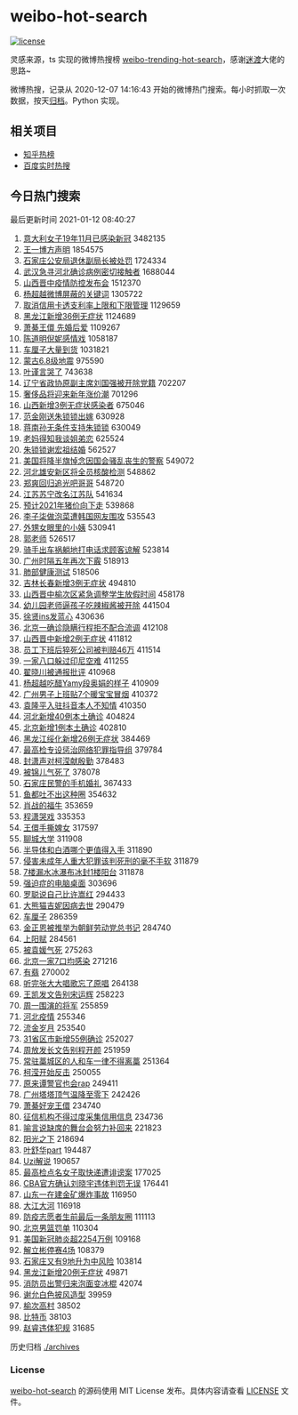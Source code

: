 # weibo-hot-search

[![license](https://img.shields.io/github/license/Arrackisarookie/weibo-hot-search)](https://github.com/Arrackisarookie/weibo-hot-search/blob/master/LICENSE)

灵感来源，ts 实现的微博热搜榜 [weibo-trending-hot-search](https://github.com/justjavac/weibo-trending-hot-search)，感谢[迷渡](https://github.com/justjavac)大佬的思路~

微博热搜，记录从 2020-12-07 14:16:43 开始的微博热门搜索。每小时抓取一次数据，按天[归档](./archives)。Python 实现。

## 相关项目
+ [知乎热榜](https://github.com/Arrackisarookie/zhihu-top-search)
+ [百度实时热搜](https://github.com/Arrackisarookie/baidu-hot-search)

## 今日热门搜索

<!-- Rank Begin -->

最后更新时间 2021-01-12 08:40:27

1. [意大利女子19年11月已感染新冠](https://s.weibo.com/weibo?q=%23%E6%84%8F%E5%A4%A7%E5%88%A9%E5%A5%B3%E5%AD%9019%E5%B9%B411%E6%9C%88%E5%B7%B2%E6%84%9F%E6%9F%93%E6%96%B0%E5%86%A0%23&Refer=top) 3482135
1. [王一博方声明](https://s.weibo.com/weibo?q=%23%E7%8E%8B%E4%B8%80%E5%8D%9A%E6%96%B9%E5%A3%B0%E6%98%8E%23&Refer=top) 1854575
1. [石家庄公安局退休副局长被处罚](https://s.weibo.com/weibo?q=%E7%9F%B3%E5%AE%B6%E5%BA%84%E5%85%AC%E5%AE%89%E5%B1%80%E9%80%80%E4%BC%91%E5%89%AF%E5%B1%80%E9%95%BF%E8%A2%AB%E5%A4%84%E7%BD%9A&Refer=top) 1724334
1. [武汉急寻河北确诊病例密切接触者](https://s.weibo.com/weibo?q=%E6%AD%A6%E6%B1%89%E6%80%A5%E5%AF%BB%E6%B2%B3%E5%8C%97%E7%A1%AE%E8%AF%8A%E7%97%85%E4%BE%8B%E5%AF%86%E5%88%87%E6%8E%A5%E8%A7%A6%E8%80%85&Refer=top) 1688044
1. [山西晋中疫情防控发布会](https://s.weibo.com/weibo?q=%23%E5%B1%B1%E8%A5%BF%E6%99%8B%E4%B8%AD%E7%96%AB%E6%83%85%E9%98%B2%E6%8E%A7%E5%8F%91%E5%B8%83%E4%BC%9A%23&Refer=top) 1512370
1. [杨超越微博屏蔽的关键词](https://s.weibo.com/weibo?q=%23%E6%9D%A8%E8%B6%85%E8%B6%8A%E5%BE%AE%E5%8D%9A%E5%B1%8F%E8%94%BD%E7%9A%84%E5%85%B3%E9%94%AE%E8%AF%8D%23&Refer=top) 1305722
1. [取消信用卡透支利率上限和下限管理](https://s.weibo.com/weibo?q=%23%E5%8F%96%E6%B6%88%E4%BF%A1%E7%94%A8%E5%8D%A1%E9%80%8F%E6%94%AF%E5%88%A9%E7%8E%87%E4%B8%8A%E9%99%90%E5%92%8C%E4%B8%8B%E9%99%90%E7%AE%A1%E7%90%86%23&Refer=top) 1129659
1. [黑龙江新增36例无症状](https://s.weibo.com/weibo?q=%23%E9%BB%91%E9%BE%99%E6%B1%9F%E6%96%B0%E5%A2%9E36%E4%BE%8B%E6%97%A0%E7%97%87%E7%8A%B6%23&Refer=top) 1124689
1. [萧綦王儇 先婚后爱](https://s.weibo.com/weibo?q=%E8%90%A7%E7%B6%A6%E7%8E%8B%E5%84%87%20%E5%85%88%E5%A9%9A%E5%90%8E%E7%88%B1&Refer=top) 1109267
1. [陈道明倪妮感情戏](https://s.weibo.com/weibo?q=%23%E9%99%88%E9%81%93%E6%98%8E%E5%80%AA%E5%A6%AE%E6%84%9F%E6%83%85%E6%88%8F%23&Refer=top) 1058187
1. [车厘子大量到货](https://s.weibo.com/weibo?q=%23%E8%BD%A6%E5%8E%98%E5%AD%90%E5%A4%A7%E9%87%8F%E5%88%B0%E8%B4%A7%23&Refer=top) 1031821
1. [蒙古6.8级地震](https://s.weibo.com/weibo?q=%E8%92%99%E5%8F%A46.8%E7%BA%A7%E5%9C%B0%E9%9C%87&Refer=top) 975590
1. [叶谨言哭了](https://s.weibo.com/weibo?q=%23%E5%8F%B6%E8%B0%A8%E8%A8%80%E5%93%AD%E4%BA%86%23&Refer=top) 743638
1. [辽宁省政协原副主席刘国强被开除党籍](https://s.weibo.com/weibo?q=%E8%BE%BD%E5%AE%81%E7%9C%81%E6%94%BF%E5%8D%8F%E5%8E%9F%E5%89%AF%E4%B8%BB%E5%B8%AD%E5%88%98%E5%9B%BD%E5%BC%BA%E8%A2%AB%E5%BC%80%E9%99%A4%E5%85%9A%E7%B1%8D&Refer=top) 702207
1. [奢侈品将迎来新年涨价潮](https://s.weibo.com/weibo?q=%E5%A5%A2%E4%BE%88%E5%93%81%E5%B0%86%E8%BF%8E%E6%9D%A5%E6%96%B0%E5%B9%B4%E6%B6%A8%E4%BB%B7%E6%BD%AE&Refer=top) 701296
1. [山西新增3例无症状感染者](https://s.weibo.com/weibo?q=%E5%B1%B1%E8%A5%BF%E6%96%B0%E5%A2%9E3%E4%BE%8B%E6%97%A0%E7%97%87%E7%8A%B6%E6%84%9F%E6%9F%93%E8%80%85&Refer=top) 675046
1. [范金刚送朱锁锁出嫁](https://s.weibo.com/weibo?q=%E8%8C%83%E9%87%91%E5%88%9A%E9%80%81%E6%9C%B1%E9%94%81%E9%94%81%E5%87%BA%E5%AB%81&Refer=top) 630928
1. [蒋南孙无条件支持朱锁锁](https://s.weibo.com/weibo?q=%23%E8%92%8B%E5%8D%97%E5%AD%99%E6%97%A0%E6%9D%A1%E4%BB%B6%E6%94%AF%E6%8C%81%E6%9C%B1%E9%94%81%E9%94%81%23&Refer=top) 630049
1. [老妈得知我谈姐弟恋](https://s.weibo.com/weibo?q=%23%E8%80%81%E5%A6%88%E5%BE%97%E7%9F%A5%E6%88%91%E8%B0%88%E5%A7%90%E5%BC%9F%E6%81%8B%23&Refer=top) 625524
1. [朱锁锁谢宏祖结婚](https://s.weibo.com/weibo?q=%23%E6%9C%B1%E9%94%81%E9%94%81%E8%B0%A2%E5%AE%8F%E7%A5%96%E7%BB%93%E5%A9%9A%23&Refer=top) 562527
1. [美国将降半旗悼念因国会骚乱丧生的警察](https://s.weibo.com/weibo?q=%23%E7%BE%8E%E5%9B%BD%E5%B0%86%E9%99%8D%E5%8D%8A%E6%97%97%E6%82%BC%E5%BF%B5%E5%9B%A0%E5%9B%BD%E4%BC%9A%E9%AA%9A%E4%B9%B1%E4%B8%A7%E7%94%9F%E7%9A%84%E8%AD%A6%E5%AF%9F%23&Refer=top) 549072
1. [河北雄安新区将全员核酸检测](https://s.weibo.com/weibo?q=%23%E6%B2%B3%E5%8C%97%E9%9B%84%E5%AE%89%E6%96%B0%E5%8C%BA%E5%B0%86%E5%85%A8%E5%91%98%E6%A0%B8%E9%85%B8%E6%A3%80%E6%B5%8B%23&Refer=top) 548862
1. [郑爽回归追光吧哥哥](https://s.weibo.com/weibo?q=%23%E9%83%91%E7%88%BD%E5%9B%9E%E5%BD%92%E8%BF%BD%E5%85%89%E5%90%A7%E5%93%A5%E5%93%A5%23&Refer=top) 548720
1. [江苏苏宁改名江苏队](https://s.weibo.com/weibo?q=%23%E6%B1%9F%E8%8B%8F%E8%8B%8F%E5%AE%81%E6%94%B9%E5%90%8D%E6%B1%9F%E8%8B%8F%E9%98%9F%23&Refer=top) 541634
1. [预计2021年猪价向下走](https://s.weibo.com/weibo?q=%23%E9%A2%84%E8%AE%A12021%E5%B9%B4%E7%8C%AA%E4%BB%B7%E5%90%91%E4%B8%8B%E8%B5%B0%23&Refer=top) 539868
1. [李子柒做泡菜遭韩国网友围攻](https://s.weibo.com/weibo?q=%23%E6%9D%8E%E5%AD%90%E6%9F%92%E5%81%9A%E6%B3%A1%E8%8F%9C%E9%81%AD%E9%9F%A9%E5%9B%BD%E7%BD%91%E5%8F%8B%E5%9B%B4%E6%94%BB%23&Refer=top) 535543
1. [外甥女眼里的小姨](https://s.weibo.com/weibo?q=%23%E5%A4%96%E7%94%A5%E5%A5%B3%E7%9C%BC%E9%87%8C%E7%9A%84%E5%B0%8F%E5%A7%A8%23&Refer=top) 530941
1. [郭老师](https://s.weibo.com/weibo?q=%E9%83%AD%E8%80%81%E5%B8%88&Refer=top) 526517
1. [骑手出车祸躺地打电话求顾客谅解](https://s.weibo.com/weibo?q=%E9%AA%91%E6%89%8B%E5%87%BA%E8%BD%A6%E7%A5%B8%E8%BA%BA%E5%9C%B0%E6%89%93%E7%94%B5%E8%AF%9D%E6%B1%82%E9%A1%BE%E5%AE%A2%E8%B0%85%E8%A7%A3&Refer=top) 523814
1. [广州时隔五年再次下霰](https://s.weibo.com/weibo?q=%23%E5%B9%BF%E5%B7%9E%E6%97%B6%E9%9A%94%E4%BA%94%E5%B9%B4%E5%86%8D%E6%AC%A1%E4%B8%8B%E9%9C%B0%23&Refer=top) 518913
1. [肺部健康测试](https://s.weibo.com/weibo?q=%23%E8%82%BA%E9%83%A8%E5%81%A5%E5%BA%B7%E6%B5%8B%E8%AF%95%23&Refer=top) 518506
1. [吉林长春新增3例无症状](https://s.weibo.com/weibo?q=%23%E5%90%89%E6%9E%97%E9%95%BF%E6%98%A5%E6%96%B0%E5%A2%9E3%E4%BE%8B%E6%97%A0%E7%97%87%E7%8A%B6%23&Refer=top) 494810
1. [山西晋中榆次区紧急调整学生放假时间](https://s.weibo.com/weibo?q=%23%E5%B1%B1%E8%A5%BF%E6%99%8B%E4%B8%AD%E6%A6%86%E6%AC%A1%E5%8C%BA%E7%B4%A7%E6%80%A5%E8%B0%83%E6%95%B4%E5%AD%A6%E7%94%9F%E6%94%BE%E5%81%87%E6%97%B6%E9%97%B4%23&Refer=top) 458178
1. [幼儿园老师逼孩子吃辣椒酱被开除](https://s.weibo.com/weibo?q=%23%E5%B9%BC%E5%84%BF%E5%9B%AD%E8%80%81%E5%B8%88%E9%80%BC%E5%AD%A9%E5%AD%90%E5%90%83%E8%BE%A3%E6%A4%92%E9%85%B1%E8%A2%AB%E5%BC%80%E9%99%A4%23&Refer=top) 441504
1. [徐贤ins发蓝心](https://s.weibo.com/weibo?q=%23%E5%BE%90%E8%B4%A4ins%E5%8F%91%E8%93%9D%E5%BF%83%23&Refer=top) 430636
1. [北京一确诊隐瞒行程拒不配合流调](https://s.weibo.com/weibo?q=%23%E5%8C%97%E4%BA%AC%E4%B8%80%E7%A1%AE%E8%AF%8A%E9%9A%90%E7%9E%92%E8%A1%8C%E7%A8%8B%E6%8B%92%E4%B8%8D%E9%85%8D%E5%90%88%E6%B5%81%E8%B0%83%23&Refer=top) 412108
1. [山西晋中新增2例无症状](https://s.weibo.com/weibo?q=%23%E5%B1%B1%E8%A5%BF%E6%99%8B%E4%B8%AD%E6%96%B0%E5%A2%9E2%E4%BE%8B%E6%97%A0%E7%97%87%E7%8A%B6%23&Refer=top) 411812
1. [员工下班后猝死公司被判赔46万](https://s.weibo.com/weibo?q=%23%E5%91%98%E5%B7%A5%E4%B8%8B%E7%8F%AD%E5%90%8E%E7%8C%9D%E6%AD%BB%E5%85%AC%E5%8F%B8%E8%A2%AB%E5%88%A4%E8%B5%9446%E4%B8%87%23&Refer=top) 411514
1. [一家八口躲过印尼空难](https://s.weibo.com/weibo?q=%E4%B8%80%E5%AE%B6%E5%85%AB%E5%8F%A3%E8%BA%B2%E8%BF%87%E5%8D%B0%E5%B0%BC%E7%A9%BA%E9%9A%BE&Refer=top) 411255
1. [翟晓川被通报批评](https://s.weibo.com/weibo?q=%23%E7%BF%9F%E6%99%93%E5%B7%9D%E8%A2%AB%E9%80%9A%E6%8A%A5%E6%89%B9%E8%AF%84%23&Refer=top) 410968
1. [杨超越吃醋Yamy段奥娟的样子](https://s.weibo.com/weibo?q=%23%E6%9D%A8%E8%B6%85%E8%B6%8A%E5%90%83%E9%86%8BYamy%E6%AE%B5%E5%A5%A5%E5%A8%9F%E7%9A%84%E6%A0%B7%E5%AD%90%23&Refer=top) 410909
1. [广州男子上班贴7个暖宝宝冒烟](https://s.weibo.com/weibo?q=%23%E5%B9%BF%E5%B7%9E%E7%94%B7%E5%AD%90%E4%B8%8A%E7%8F%AD%E8%B4%B47%E4%B8%AA%E6%9A%96%E5%AE%9D%E5%AE%9D%E5%86%92%E7%83%9F%23&Refer=top) 410372
1. [袁隆平入驻抖音本人不知情](https://s.weibo.com/weibo?q=%23%E8%A2%81%E9%9A%86%E5%B9%B3%E5%85%A5%E9%A9%BB%E6%8A%96%E9%9F%B3%E6%9C%AC%E4%BA%BA%E4%B8%8D%E7%9F%A5%E6%83%85%23&Refer=top) 410350
1. [河北新增40例本土确诊](https://s.weibo.com/weibo?q=%23%E6%B2%B3%E5%8C%97%E6%96%B0%E5%A2%9E40%E4%BE%8B%E6%9C%AC%E5%9C%9F%E7%A1%AE%E8%AF%8A%23&Refer=top) 404824
1. [北京新增1例本土确诊](https://s.weibo.com/weibo?q=%23%E5%8C%97%E4%BA%AC%E6%96%B0%E5%A2%9E1%E4%BE%8B%E6%9C%AC%E5%9C%9F%E7%A1%AE%E8%AF%8A%23&Refer=top) 402810
1. [黑龙江绥化新增26例无症状](https://s.weibo.com/weibo?q=%23%E9%BB%91%E9%BE%99%E6%B1%9F%E7%BB%A5%E5%8C%96%E6%96%B0%E5%A2%9E26%E4%BE%8B%E6%97%A0%E7%97%87%E7%8A%B6%23&Refer=top) 384469
1. [最高检专设惩治网络犯罪指导组](https://s.weibo.com/weibo?q=%23%E6%9C%80%E9%AB%98%E6%A3%80%E4%B8%93%E8%AE%BE%E6%83%A9%E6%B2%BB%E7%BD%91%E7%BB%9C%E7%8A%AF%E7%BD%AA%E6%8C%87%E5%AF%BC%E7%BB%84%23&Refer=top) 379784
1. [封潇声对柯滢献殷勤](https://s.weibo.com/weibo?q=%E5%B0%81%E6%BD%87%E5%A3%B0%E5%AF%B9%E6%9F%AF%E6%BB%A2%E7%8C%AE%E6%AE%B7%E5%8B%A4&Refer=top) 378483
1. [被锦儿气死了](https://s.weibo.com/weibo?q=%23%E8%A2%AB%E9%94%A6%E5%84%BF%E6%B0%94%E6%AD%BB%E4%BA%86%23&Refer=top) 378078
1. [石家庄民警的手机婚礼](https://s.weibo.com/weibo?q=%23%E7%9F%B3%E5%AE%B6%E5%BA%84%E6%B0%91%E8%AD%A6%E7%9A%84%E6%89%8B%E6%9C%BA%E5%A9%9A%E7%A4%BC%23&Refer=top) 367433
1. [鱼都吐不出这种圈](https://s.weibo.com/weibo?q=%23%E9%B1%BC%E9%83%BD%E5%90%90%E4%B8%8D%E5%87%BA%E8%BF%99%E7%A7%8D%E5%9C%88%23&Refer=top) 354632
1. [肖战的福牛](https://s.weibo.com/weibo?q=%23%E8%82%96%E6%88%98%E7%9A%84%E7%A6%8F%E7%89%9B%23&Refer=top) 353659
1. [程潇哭戏](https://s.weibo.com/weibo?q=%23%E7%A8%8B%E6%BD%87%E5%93%AD%E6%88%8F%23&Refer=top) 335353
1. [王儇手撕婢女](https://s.weibo.com/weibo?q=%23%E7%8E%8B%E5%84%87%E6%89%8B%E6%92%95%E5%A9%A2%E5%A5%B3%23&Refer=top) 317597
1. [聊城大学](https://s.weibo.com/weibo?q=%E8%81%8A%E5%9F%8E%E5%A4%A7%E5%AD%A6&Refer=top) 311908
1. [半导体和白酒哪个更值得入手](https://s.weibo.com/weibo?q=%23%E5%8D%8A%E5%AF%BC%E4%BD%93%E5%92%8C%E7%99%BD%E9%85%92%E5%93%AA%E4%B8%AA%E6%9B%B4%E5%80%BC%E5%BE%97%E5%85%A5%E6%89%8B%23&Refer=top) 311890
1. [侵害未成年人重大犯罪该判死刑的毫不手软](https://s.weibo.com/weibo?q=%23%E4%BE%B5%E5%AE%B3%E6%9C%AA%E6%88%90%E5%B9%B4%E4%BA%BA%E9%87%8D%E5%A4%A7%E7%8A%AF%E7%BD%AA%E8%AF%A5%E5%88%A4%E6%AD%BB%E5%88%91%E7%9A%84%E6%AF%AB%E4%B8%8D%E6%89%8B%E8%BD%AF%23&Refer=top) 311879
1. [7楼漏水冰瀑布冰封1楼阳台](https://s.weibo.com/weibo?q=7%E6%A5%BC%E6%BC%8F%E6%B0%B4%E5%86%B0%E7%80%91%E5%B8%83%E5%86%B0%E5%B0%811%E6%A5%BC%E9%98%B3%E5%8F%B0&Refer=top) 311878
1. [强迫症的电脑桌面](https://s.weibo.com/weibo?q=%23%E5%BC%BA%E8%BF%AB%E7%97%87%E7%9A%84%E7%94%B5%E8%84%91%E6%A1%8C%E9%9D%A2%23&Refer=top) 303696
1. [罗聪说自己比许嵩红](https://s.weibo.com/weibo?q=%23%E7%BD%97%E8%81%AA%E8%AF%B4%E8%87%AA%E5%B7%B1%E6%AF%94%E8%AE%B8%E5%B5%A9%E7%BA%A2%23&Refer=top) 294433
1. [大熊猫吉妮因病去世](https://s.weibo.com/weibo?q=%23%E5%A4%A7%E7%86%8A%E7%8C%AB%E5%90%89%E5%A6%AE%E5%9B%A0%E7%97%85%E5%8E%BB%E4%B8%96%23&Refer=top) 290479
1. [车厘子](https://s.weibo.com/weibo?q=%E8%BD%A6%E5%8E%98%E5%AD%90&Refer=top) 286359
1. [金正恩被推举为朝鲜劳动党总书记](https://s.weibo.com/weibo?q=%23%E9%87%91%E6%AD%A3%E6%81%A9%E8%A2%AB%E6%8E%A8%E4%B8%BE%E4%B8%BA%E6%9C%9D%E9%B2%9C%E5%8A%B3%E5%8A%A8%E5%85%9A%E6%80%BB%E4%B9%A6%E8%AE%B0%23&Refer=top) 284740
1. [上阳赋](https://s.weibo.com/weibo?q=%E4%B8%8A%E9%98%B3%E8%B5%8B&Refer=top) 284561
1. [被袁媛气死](https://s.weibo.com/weibo?q=%E8%A2%AB%E8%A2%81%E5%AA%9B%E6%B0%94%E6%AD%BB&Refer=top) 275263
1. [北京一家7口均感染](https://s.weibo.com/weibo?q=%23%E5%8C%97%E4%BA%AC%E4%B8%80%E5%AE%B67%E5%8F%A3%E5%9D%87%E6%84%9F%E6%9F%93%23&Refer=top) 271216
1. [有翡](https://s.weibo.com/weibo?q=%E6%9C%89%E7%BF%A1&Refer=top) 270002
1. [听完张大大唱歌忘了原唱](https://s.weibo.com/weibo?q=%23%E5%90%AC%E5%AE%8C%E5%BC%A0%E5%A4%A7%E5%A4%A7%E5%94%B1%E6%AD%8C%E5%BF%98%E4%BA%86%E5%8E%9F%E5%94%B1%23&Refer=top) 264138
1. [王凯发文告别宋运辉](https://s.weibo.com/weibo?q=%23%E7%8E%8B%E5%87%AF%E5%8F%91%E6%96%87%E5%91%8A%E5%88%AB%E5%AE%8B%E8%BF%90%E8%BE%89%23&Refer=top) 258223
1. [周一围演的将军](https://s.weibo.com/weibo?q=%23%E5%91%A8%E4%B8%80%E5%9B%B4%E6%BC%94%E7%9A%84%E5%B0%86%E5%86%9B%23&Refer=top) 255859
1. [河北疫情](https://s.weibo.com/weibo?q=%E6%B2%B3%E5%8C%97%E7%96%AB%E6%83%85&Refer=top) 255346
1. [流金岁月](https://s.weibo.com/weibo?q=%E6%B5%81%E9%87%91%E5%B2%81%E6%9C%88&Refer=top) 253540
1. [31省区市新增55例确诊](https://s.weibo.com/weibo?q=%2331%E7%9C%81%E5%8C%BA%E5%B8%82%E6%96%B0%E5%A2%9E55%E4%BE%8B%E7%A1%AE%E8%AF%8A%23&Refer=top) 252027
1. [周放发长文告别程开颜](https://s.weibo.com/weibo?q=%23%E5%91%A8%E6%94%BE%E5%8F%91%E9%95%BF%E6%96%87%E5%91%8A%E5%88%AB%E7%A8%8B%E5%BC%80%E9%A2%9C%23&Refer=top) 251959
1. [常驻藁城区的人和车一律不得离藁](https://s.weibo.com/weibo?q=%23%E5%B8%B8%E9%A9%BB%E8%97%81%E5%9F%8E%E5%8C%BA%E7%9A%84%E4%BA%BA%E5%92%8C%E8%BD%A6%E4%B8%80%E5%BE%8B%E4%B8%8D%E5%BE%97%E7%A6%BB%E8%97%81%23&Refer=top) 251364
1. [柯滢开始反击](https://s.weibo.com/weibo?q=%23%E6%9F%AF%E6%BB%A2%E5%BC%80%E5%A7%8B%E5%8F%8D%E5%87%BB%23&Refer=top) 250055
1. [原来谭警官也会rap](https://s.weibo.com/weibo?q=%23%E5%8E%9F%E6%9D%A5%E8%B0%AD%E8%AD%A6%E5%AE%98%E4%B9%9F%E4%BC%9Arap%23&Refer=top) 249411
1. [广州塔塔顶气温降至零下](https://s.weibo.com/weibo?q=%23%E5%B9%BF%E5%B7%9E%E5%A1%94%E5%A1%94%E9%A1%B6%E6%B0%94%E6%B8%A9%E9%99%8D%E8%87%B3%E9%9B%B6%E4%B8%8B%23&Refer=top) 242426
1. [萧綦好宠王儇](https://s.weibo.com/weibo?q=%23%E8%90%A7%E7%B6%A6%E5%A5%BD%E5%AE%A0%E7%8E%8B%E5%84%87%23&Refer=top) 234740
1. [征信机构不得过度采集信用信息](https://s.weibo.com/weibo?q=%23%E5%BE%81%E4%BF%A1%E6%9C%BA%E6%9E%84%E4%B8%8D%E5%BE%97%E8%BF%87%E5%BA%A6%E9%87%87%E9%9B%86%E4%BF%A1%E7%94%A8%E4%BF%A1%E6%81%AF%23&Refer=top) 234736
1. [喻言说缺席的舞台会努力补回来](https://s.weibo.com/weibo?q=%23%E5%96%BB%E8%A8%80%E8%AF%B4%E7%BC%BA%E5%B8%AD%E7%9A%84%E8%88%9E%E5%8F%B0%E4%BC%9A%E5%8A%AA%E5%8A%9B%E8%A1%A5%E5%9B%9E%E6%9D%A5%23&Refer=top) 221823
1. [阳光之下](https://s.weibo.com/weibo?q=%E9%98%B3%E5%85%89%E4%B9%8B%E4%B8%8B&Refer=top) 218694
1. [叶舒华part](https://s.weibo.com/weibo?q=%23%E5%8F%B6%E8%88%92%E5%8D%8Epart%23&Refer=top) 194487
1. [Uzi解说](https://s.weibo.com/weibo?q=%23Uzi%E8%A7%A3%E8%AF%B4%23&Refer=top) 190657
1. [最高检点名女子取快递遭诽谤案](https://s.weibo.com/weibo?q=%23%E6%9C%80%E9%AB%98%E6%A3%80%E7%82%B9%E5%90%8D%E5%A5%B3%E5%AD%90%E5%8F%96%E5%BF%AB%E9%80%92%E9%81%AD%E8%AF%BD%E8%B0%A4%E6%A1%88%23&Refer=top) 177025
1. [CBA官方确认刘晓宇违体判罚无误](https://s.weibo.com/weibo?q=CBA%E5%AE%98%E6%96%B9%E7%A1%AE%E8%AE%A4%E5%88%98%E6%99%93%E5%AE%87%E8%BF%9D%E4%BD%93%E5%88%A4%E7%BD%9A%E6%97%A0%E8%AF%AF&Refer=top) 176441
1. [山东一在建金矿爆炸事故](https://s.weibo.com/weibo?q=%E5%B1%B1%E4%B8%9C%E4%B8%80%E5%9C%A8%E5%BB%BA%E9%87%91%E7%9F%BF%E7%88%86%E7%82%B8%E4%BA%8B%E6%95%85&Refer=top) 116950
1. [大江大河](https://s.weibo.com/weibo?q=%E5%A4%A7%E6%B1%9F%E5%A4%A7%E6%B2%B3&Refer=top) 116918
1. [防疫志愿者生前最后一条朋友圈](https://s.weibo.com/weibo?q=%E9%98%B2%E7%96%AB%E5%BF%97%E6%84%BF%E8%80%85%E7%94%9F%E5%89%8D%E6%9C%80%E5%90%8E%E4%B8%80%E6%9D%A1%E6%9C%8B%E5%8F%8B%E5%9C%88&Refer=top) 111113
1. [北京男篮罚单](https://s.weibo.com/weibo?q=%23%E5%8C%97%E4%BA%AC%E7%94%B7%E7%AF%AE%E7%BD%9A%E5%8D%95%23&Refer=top) 110304
1. [美国新冠肺炎超2254万例](https://s.weibo.com/weibo?q=%23%E7%BE%8E%E5%9B%BD%E6%96%B0%E5%86%A0%E8%82%BA%E7%82%8E%E8%B6%852254%E4%B8%87%E4%BE%8B%23&Refer=top) 109168
1. [解立彬停赛4场](https://s.weibo.com/weibo?q=%23%E8%A7%A3%E7%AB%8B%E5%BD%AC%E5%81%9C%E8%B5%9B4%E5%9C%BA%23&Refer=top) 108379
1. [石家庄又有9地升为中风险](https://s.weibo.com/weibo?q=%23%E7%9F%B3%E5%AE%B6%E5%BA%84%E5%8F%88%E6%9C%899%E5%9C%B0%E5%8D%87%E4%B8%BA%E4%B8%AD%E9%A3%8E%E9%99%A9%23&Refer=top) 103814
1. [黑龙江新增20例无症状](https://s.weibo.com/weibo?q=%23%E9%BB%91%E9%BE%99%E6%B1%9F%E6%96%B0%E5%A2%9E20%E4%BE%8B%E6%97%A0%E7%97%87%E7%8A%B6%23&Refer=top) 49871
1. [消防员出警归来泡面变冰棍](https://s.weibo.com/weibo?q=%23%E6%B6%88%E9%98%B2%E5%91%98%E5%87%BA%E8%AD%A6%E5%BD%92%E6%9D%A5%E6%B3%A1%E9%9D%A2%E5%8F%98%E5%86%B0%E6%A3%8D%23&Refer=top) 42074
1. [谢允白色披风造型](https://s.weibo.com/weibo?q=%23%E8%B0%A2%E5%85%81%E7%99%BD%E8%89%B2%E6%8A%AB%E9%A3%8E%E9%80%A0%E5%9E%8B%23&Refer=top) 39959
1. [榆次高村](https://s.weibo.com/weibo?q=%E6%A6%86%E6%AC%A1%E9%AB%98%E6%9D%91&Refer=top) 38502
1. [比特币](https://s.weibo.com/weibo?q=%E6%AF%94%E7%89%B9%E5%B8%81&Refer=top) 38103
1. [赵睿违体犯规](https://s.weibo.com/weibo?q=%E8%B5%B5%E7%9D%BF%E8%BF%9D%E4%BD%93%E7%8A%AF%E8%A7%84&Refer=top) 31685
<!-- Rank End -->

历史归档 [./archives](./archives)

### License

[weibo-hot-search](https://github.com/Arrackisarookie/weibo-hot-search) 的源码使用 MIT License 发布。具体内容请查看 [LICENSE](./LICENSE) 文件。

